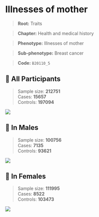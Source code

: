 # Illnesses of mother
> **Root:** Traits  

> **Chapter:** Health and medical history  

> **Phenotype:** Illnesses of mother  

> **Sub-phenotype:** Breast cancer  

> **Code:** `B20110_5`

## 🧪 All Participants  
> Sample size: **212751**  
> Cases: **15657**  
> Controls: **197094**
<img src="/Traits/Figures/ALL/B20110_5.png"/>
<CsvTable src="/public/Traits/Data/ALL/LG_B20110_5.csv" label="🔍 View full results" />

## 👨 In Males  
> Sample size: **100756**  
> Cases: **7135**  
> Controls: **93621**
<img src="/Traits/Figures/Male/B20110_5.png"/>
<CsvTable src="/public/Traits/Data/Male/LG_B20110_5.csv" label="🔍 View full results" />

## 👩 In Females  
> Sample size: **111995**  
> Cases: **8522**  
> Controls: **103473**
<img src="/Traits/Figures/Female/B20110_5.png"/>
<CsvTable src="/public/Traits/Data/Female/LG_B20110_5.csv" label="🔍 View full results" />
